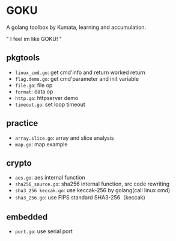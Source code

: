 # GOKU

A golang toolbox by Kumata, learning and accumulation.  

" I feel im like GOKU! "


## pkgtools

- `linux_cmd.go`: get cmd'info and return worked return
- `flag.demo.go`: get cmd'parameter and init variable
- `file.go`: file op
- `format`: data op
- `http.go`: httpserver demo
- `timeout.go`: set loop timeout

## practice

- `array.slice.go`: array and slice analysis
- `map.go`: map example

## crypto

- `aes.go`: aes internal function  
- `sha256_source.go`: sha256 internal function, src code rewriting  
- `sha3_256 keccak.go`: use keccak-256 by golang(call linux cmd)  
- `sha3_256.go`: use FIPS standard SHA3-256（keccak)  


## embedded

- `port.go`: use serial port  
